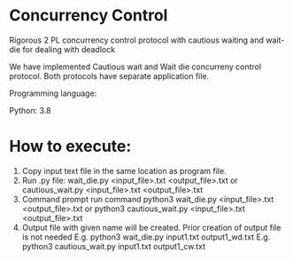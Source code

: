 # Concurrency Control
Rigorous 2 PL concurrency control protocol with cautious waiting and wait-die for dealing with deadlock

We have implemented Cautious wait and Wait die concurreny control protocol.
Both protocols have separate application file.

Programming language:

Python: 3.8

# How to execute:

1. Copy input text file in the same location as program file.
2. Run .py file: wait_die.py <input_file>.txt <output_file>.txt or cautious_wait.py  <input_file>.txt <output_file>.txt
3. Command prompt run command
   python3 wait_die.py <input_file>.txt <output_file>.txt 
   or
   python3 cautious_wait.py <input_file>.txt <output_file>.txt
4. Output file with given name will be created. Prior creation of output file is not needed
E.g. python3 wait_die.py input1.txt output1_wd.txt
E.g. python3 cautious_wait.py input1.txt output1_cw.txt
